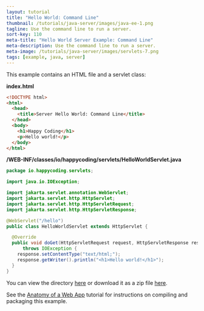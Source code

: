 ```yaml
---
layout: tutorial
title: "Hello World: Command Line"
thumbnail: /tutorials/java-server/images/java-ee-1.png
tagline: Use the command line to run a server.
sort-key: 110
meta-title: "Hello World Server Example: Command Line"
meta-description: Use the command line to run a server.
meta-image: /tutorials/java-server/images/servlets-7.png
tags: [example, java, server]
---
```


This example contains an HTML file and a servlet class:

**index.html**

```html
<!DOCTYPE html>
<html>
  <head>
    <title>Server Hello World: Command Line</title>
  </head>
  <body>
    <h1>Happy Coding</h1>
    <p>Hello world!</p>
  </body>
</html>
```

**/WEB-INF/classes/io/happycoding/servlets/HelloWorldServlet.java**

```java
package io.happycoding.servlets;

import java.io.IOException;

import jakarta.servlet.annotation.WebServlet;
import jakarta.servlet.http.HttpServlet;
import jakarta.servlet.http.HttpServletRequest;
import jakarta.servlet.http.HttpServletResponse;

@WebServlet("/hello")
public class HelloWorldServlet extends HttpServlet {

  @Override
  public void doGet(HttpServletRequest request, HttpServletResponse response)
      throws IOException {
    response.setContentType("text/html;");
    response.getWriter().println("<h1>Hello world!</h1>");
  }
}
```

You can view the directory [here](https://github.com/KevinWorkman/HappyCoding/tree/gh-pages/examples/java-server/java-server-example-projects/hello-world-command-line) or download it as a zip file [here](https://downgit.github.io/#/home?url=https://github.com/KevinWorkman/HappyCoding/tree/gh-pages/examples/java-server/java-server-example-projects/hello-world-command-line).

See the [Anatomy of a Web App](/tutorials/java-server/web-app) tutorial for instructions on compiling and packaging this example.